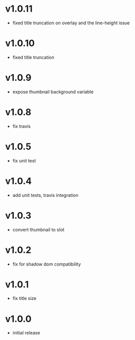 v1.0.11
==================
* fixed title truncation on overlay and the line-height issue

v1.0.10
==================
* fixed title truncation

v1.0.9
==================
* expose thumbnail background variable

v1.0.8
==================
* fix travis

v1.0.5
==================
* fix unit test

v1.0.4
==================
* add unit tests, travis integration

v1.0.3
==================
* convert thumbnail to slot

v1.0.2
==================
* fix for shadow dom compatibility

v1.0.1
==================
* fix title size

v1.0.0
==================
* initial release
